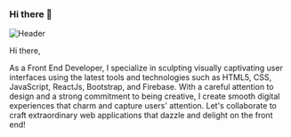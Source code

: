 ### Hi there 👋

<!--
**PRIGYA-GUPTA/PRIGYA-GUPTA** is a ✨ _special_ ✨ repository because its `README.md` (this file) appears on your GitHub profile.

Here are some ideas to get you started:

- 🔭 I’m currently working on ...
- 🌱 I’m currently learning ...
- 👯 I’m looking to collaborate on ...
- 🤔 I’m looking for help with ...
- 💬 Ask me about ...
- 📫 How to reach me: ...
- 😄 Pronouns: ...
- ⚡ Fun fact: ...
-->
![Header](https://user-images.githubusercontent.com/74038190/213910845-af37a709-8995-40d6-be59-724526e3c3d7.gif)

Hi there,

As a Front End Developer, I specialize in sculpting visually captivating user interfaces using the latest tools and technologies such as HTML5, CSS, JavaScript, ReactJs, Bootstrap, and Firebase. With a careful attention to design and a strong commitment to being creative, I create smooth digital experiences that charm and capture users' attention. Let's collaborate to craft extraordinary web applications that dazzle and delight on the front end!

<!--
### Tools

![Tool 1](https://user-images.githubusercontent.com/74038190/212257467-871d32b7-e401-42e8-a166-fcfd7baa4c6b.gif)
![Tool 2](https://user-images.githubusercontent.com/74038190/212257454-16e3712e-945a-4ca2-b238-408ad0bf87e6.gif)
![Tool 3](https://user-images.githubusercontent.com/74038190/212280805-9bcb336b-8c55-46a8-abf8-ff286ab55472.gif)
![Tool 4](https://user-images.githubusercontent.com/74038190/212257465-7ce8d493-cac5-494e-982a-5a9deb852c4b.gif)

![Profile](https://user-images.githubusercontent.com/74038190/236119160-976a0405-caa7-470c-9356-16d43402ea0a.gif) -->

